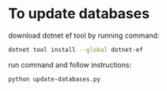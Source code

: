 # To update databases

download dotnet ef tool by running command:

```sh
dotnet tool install --global dotnet-ef
```

run command and follow instructions: 

```sh
python update-databases.py
```
